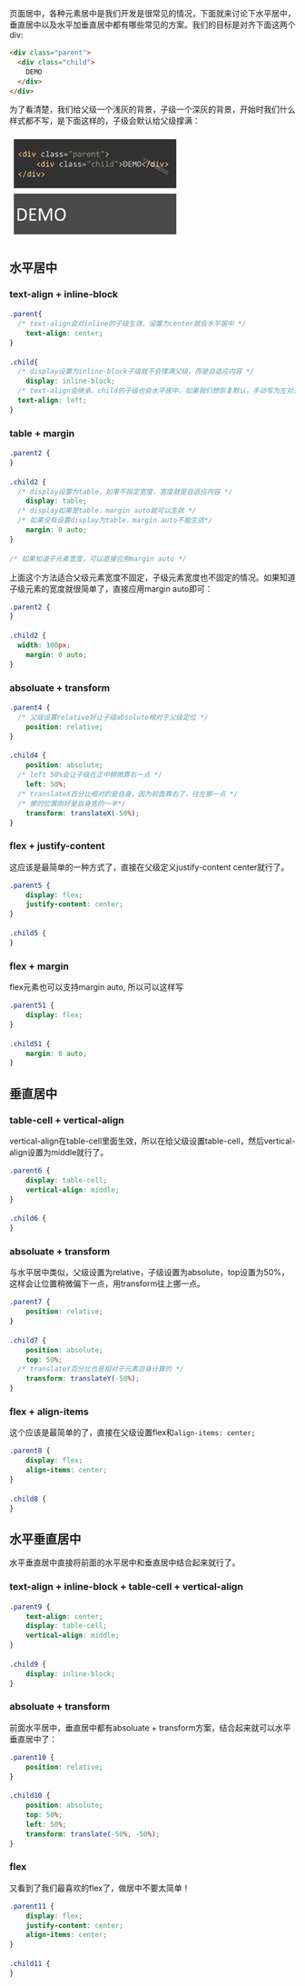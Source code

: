 页面居中，各种元素居中是我们开发是很常见的情况，下面就来讨论下水平居中，垂直居中以及水平加垂直居中都有哪些常见的方案。我们的目标是对齐下面这两个div:

```html
<div class="parent">
  <div class="child">
    DEMO
  </div>
</div>
```

为了看清楚，我们给父级一个浅灰的背景，子级一个深灰的背景，开始时我们什么样式都不写，是下面这样的，子级会默认给父级撑满：

<img src="../../images/Layout/Centered/image-20200113162439424.png" alt="image-20200113162439424" style="zoom:33%;" />

## 水平居中

### text-align + inline-block

```css
.parent{
  /* text-align会对inline的子级生效，设置为center就会水平居中 */
	text-align: center;
}

.child{
  /* display设置为inline-block子级就不会撑满父级，而是自适应内容 */
	display: inline-block;
  /* text-align会继承，child的子级也会水平居中，如果我们想恢复默认，手动写为左对齐就行了 */
  text-align: left;
}
```

### table + margin

```css
.parent2 {
}

.child2 {
  /* display设置为table，如果不指定宽度，宽度就是自适应内容 */
	display: table;
  /* display如果是table，margin auto就可以生效 */
  /* 如果没有设置display为table，margin auto不能生效*/
	margin: 0 auto;
}

/* 如果知道子元素宽度，可以直接应用margin auto */
```

上面这个方法适合父级元素宽度不固定，子级元素宽度也不固定的情况。如果知道子级元素的宽度就很简单了，直接应用margin auto即可：

```css
.parent2 {
}

.child2 {
  width: 100px;
	margin: 0 auto;
}
```

### absoluate + transform

```css
.parent4 {
  /* 父级设置relative好让子级absolute相对于父级定位 */
	position: relative;
}

.child4 {
	position: absolute;
  /* left 50%会让子级在正中稍微靠右一点 */
	left: 50%;
  /* translateX百分比相对的是自身，因为前面靠右了，往左挪一点 */
  /* 挪的位置刚好是自身宽的一半*/
	transform: translateX(-50%);
}
```

### flex + justify-content

这应该是最简单的一种方式了，直接在父级定义justify-content center就行了。

```css
.parent5 {
	display: flex;
	justify-content: center;
}

.child5 {
}
```

### flex + margin

flex元素也可以支持margin auto, 所以可以这样写

```css
.parent51 {
	display: flex;
}

.child51 {
	margin: 0 auto;
}
```

## 垂直居中

### table-cell + vertical-align

vertical-align在table-cell里面生效，所以在给父级设置table-cell，然后vertical-align设置为middle就行了。

```css
.parent6 {
	display: table-cell;
	vertical-align: middle;
}

.child6 {
}
```

### absoluate + transform

与水平居中类似，父级设置为relative，子级设置为absolute，top设置为50%，这样会让位置稍微偏下一点，用transform往上挪一点。

```css
.parent7 {
	position: relative;
}

.child7 {
	position: absolute;
	top: 50%;
  /* translateY百分比也是相对于元素自身计算的 */
	transform: translateY(-50%);
}

```

### flex + align-items

这个应该是最简单的了，直接在父级设置flex和`align-items: center;`

```css
.parent8 {
	display: flex;
	align-items: center;
}

.child8 {
}
```

## 水平垂直居中

水平垂直居中直接将前面的水平居中和垂直居中结合起来就行了。

### text-align + inline-block + table-cell + vertical-align

```css
.parent9 {
	text-align: center;
	display: table-cell;
	vertical-align: middle;
}

.child9 {
	display: inline-block;
}
```

### absoluate + transform

前面水平居中，垂直居中都有absoluate + transform方案，结合起来就可以水平垂直居中了：

```css
.parent10 {
	position: relative;
}

.child10 {
	position: absolute;
	top: 50%;
	left: 50%;
	transform: translate(-50%, -50%);
}
```

### flex

又看到了我们最喜欢的flex了，做居中不要太简单！

```css
.parent11 {
	display: flex;
	justify-content: center;
	align-items: center;
}

.child11 {
}
```




